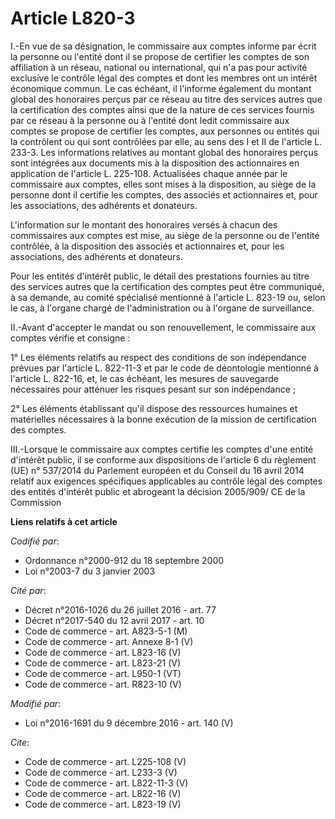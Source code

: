 # Article L820-3

I.-En vue de sa désignation, le commissaire aux comptes informe par écrit la personne ou l'entité dont il se propose de
certifier les comptes de son affiliation à un réseau, national ou international, qui n'a pas pour activité exclusive le
contrôle légal des comptes et dont les membres ont un intérêt économique commun. Le cas échéant, il l'informe également du
montant global des honoraires perçus par ce réseau au titre des services autres que la certification des comptes ainsi que de
la nature de ces services fournis par ce réseau à la personne ou à l'entité dont ledit commissaire aux comptes se propose de
certifier les comptes, aux personnes ou entités qui la contrôlent ou qui sont contrôlées par elle, au sens des I et II de
l'article L. 233-3. Les informations relatives au montant global des honoraires perçus sont intégrées aux documents mis à la
disposition des actionnaires en application de l'article L. 225-108. Actualisées chaque année par le commissaire aux comptes,
elles sont mises à la disposition, au siège de la personne dont il certifie les comptes, des associés et actionnaires et,
pour les associations, des adhérents et donateurs. 

L'information sur le montant des honoraires versés à chacun des commissaires aux comptes est mise, au siège de la personne ou
de l'entité contrôlée, à la disposition des associés et actionnaires et, pour les associations, des adhérents et donateurs. 

Pour les entités d'intérêt public, le détail des prestations fournies au titre des services autres que la certification des
comptes peut être communiqué, à sa demande, au comité spécialisé mentionné à l'article L. 823-19 ou, selon le cas, à l'organe
chargé de l'administration ou à l'organe de surveillance. 

II.-Avant d'accepter le mandat ou son renouvellement, le commissaire aux comptes vérifie et consigne : 

1° Les éléments relatifs au respect des conditions de son indépendance prévues par l'article L. 822-11-3 et par le code de
déontologie mentionné à l'article L. 822-16, et, le cas échéant, les mesures de sauvegarde nécessaires pour atténuer les
risques pesant sur son indépendance ; 

2° Les éléments établissant qu'il dispose des ressources humaines et matérielles nécessaires à la bonne exécution de la
mission de certification des comptes. 

III.-Lorsque le commissaire aux comptes certifie les comptes d'une entité d'intérêt public, il se conforme aux dispositions
de l'article 6 du règlement (UE) n° 537/2014 du Parlement européen et du Conseil du 16 avril 2014 relatif aux exigences
spécifiques applicables au contrôle légal des comptes des entités d'intérêt public et abrogeant la décision 2005/909/ CE de
la Commission

**Liens relatifs à cet article**

_Codifié par_:

  - Ordonnance n°2000-912 du 18 septembre 2000
  - Loi n°2003-7 du 3 janvier 2003

_Cité par_:

  - Décret n°2016-1026 du 26 juillet 2016 - art. 77
  - Décret n°2017-540 du 12 avril 2017 - art. 10
  - Code de commerce - art. A823-5-1 (M)
  - Code de commerce - art. Annexe 8-1 (V)
  - Code de commerce - art. L823-16 (V)
  - Code de commerce - art. L823-21 (V)
  - Code de commerce - art. L950-1 (VT)
  - Code de commerce - art. R823-10 (V)

_Modifié par_:

  - Loi n°2016-1691 du 9 décembre 2016 - art. 140 (V)

_Cite_:

  - Code de commerce - art. L225-108 (V)
  - Code de commerce - art. L233-3 (V)
  - Code de commerce - art. L822-11-3 (V)
  - Code de commerce - art. L822-16 (V)
  - Code de commerce - art. L823-19 (V)
